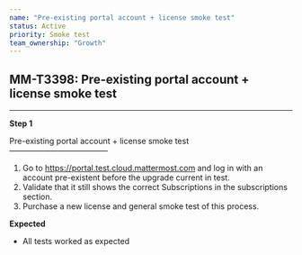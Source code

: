 ```yaml
---
name: "Pre-existing portal account + license smoke test"
status: Active
priority: Smoke test
team_ownership: "Growth"
---
```


## MM-T3398: Pre-existing portal account + license smoke test

---

**Step 1**

Pre-existing portal account + license smoke test\
–––––––––––––––––––––––––

1. Go to <https://portal.test.cloud.mattermost.com> and log in with an account pre-existent before the upgrade current in test.
2. Validate that it still shows the correct Subscriptions in the subscriptions section.
3. Purchase a new license and general smoke test of this process.

**Expected**

- All tests worked as expected
